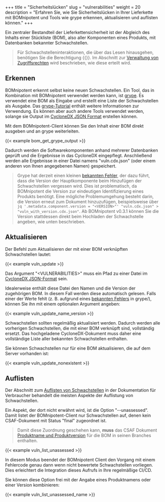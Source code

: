 +++
title = "Sicherheitslücken"
slug = "vulnerabilities"
weight = 20
description = "Erfahren Sie, wie Sie Sicherheitslücken in Ihrer Lieferkette mit BOMnipotent und Tools wie grype erkennen, aktualisieren und auflisten können."
+++

Ein zentraler Bestandteil der Lieferkettensicherheit ist der Abgleich des Inhalts einer Stückliste (BOM), also aller Komponenten eines Produkts, mit Datenbanken bekannter Schwachstellen.

> Für Schwachstelleninteraktionen, die über das Lesen hinausgehen, benötigen Sie die Berechtigung {{<vuln-management-de>}}. Im Abschnitt zur [Verwaltung von Zugriffsrechten](/de/client/manager/access-management/) wird beschrieben, wie diese erteilt wird.

## Erkennen

BOMnipotent erkennt selbst keine neuen Schwachstellen. Ein Tool, das in Kombination mit BOMnipotent verwendet werden kann, ist [grype](https://github.com/anchore/grype/). Es verwendet eine BOM als Eingabe und erstellt eine Liste der Schwachstellen als Ausgabe. Das [grype-Tutorial](/de/integration/grype/) enthält weitere Informationen zur Verwendung. Es können aber auch andere Tools verwendet werden, solange sie Output im [CycloneDX JSON Format](https://cyclonedx.org/) erstellen können.

Mit dem BOMnipotent-Client können Sie den Inhalt einer BOM direkt ausgeben und an grype weiterleiten.

{{< example bom_get_grype_output >}}

Dadurch werden die Softwarekomponenten anhand mehrerer Datenbanken geprüft und die Ergebnisse in das CycloneDX eingepflegt. Anschließend werden alle Ergebnisse in einer Datei namens "vuln.cdx.json" (oder einem anderen von Ihnen angegebenen Namen) gespeichert.

> Grype hat derzeit einen kleinen [bekannten Fehler](https://github.com/anchore/grype/issues/2418), der dazu führt, dass die Version der Hauptkomponente beim Hinzufügen der Schwachstellen vergessen wird. Dies ist problematisch, da BOMnipotent die Version zur eindeutigen Identifizierung eines Produkts benötigt. Eine mögliche Problemumgehung besteht darin, die Version erneut zum Dokument hinzuzufügen, beispielsweise über `jq '.metadata.component.version = "<VERSION>"' "vuln.cdx.json" > "vuln_with_version.cdx.json"`. Ab BOMnipotent v0.3.1 können Sie die Version stattdessen direkt beim Hochladen der Schwachstelle angeben, wie unten beschrieben.

## Aktualisieren

Der Befehl zum Aktualisieren der mit einer BOM verknüpften Schwachstellen lautet:

{{< example vuln_update >}}

Das Argument "\<VULNERABILITIES\>" muss ein Pfad zu einer Datei im [CycloneDX JSON-Format](https://cyclonedx.org/) sein.

Idealerweise enthält diese Datei den Namen und die Version der zugehörigen BOM. In diesem Fall werden diese automatisch gelesen. Falls einer der Werte fehlt (z. B. aufgrund eines [bekannten Fehlers](https://github.com/anchore/grype/issues/2418) in grype/), können Sie ihn mit einem optionalen Argument angeben:

{{< example vuln_update_name_version >}}

Schwachstellen sollten regelmäßig aktualisiert werden. Dadurch werden alle vorherigen Schwachstellen, die mit einer BOM verknüpft sind, vollständig ersetzt. Das hochgeladene CycloneDX-Dokument muss daher eine vollständige Liste aller bekannten Schwachstellen enthalten.

Sie können Schwachstellen nur für eine BOM aktualisieren, die auf dem Server vorhanden ist:

{{< example vuln_update_nonexistent >}}

## Auflisten

Der Abschnitt zum [Auflisten von Schwachstellen](/de/client/consumer/vulnerabilities/) in der Dokumentation für Verbraucher behandelt die meisten Aspekte der Auflistung von Schwachstellen.

Ein Aspekt, der dort nicht erwähnt wird, ist die Option "--unassessed". Damit listet der BOMnipotent-Client nur Schwachstellen auf, denen kein CSAF-Dokument mit Status "final" zugeordnet ist.

> Damit diese Zuordnung geschehen kann, **muss** das CSAF Dokument [Produktname und Produktversion](/de/integration/secvisogram/#zuordnung-zu-boms) für die BOM in seinen Branches enthalten.

{{< example vuln_list_unassessed >}}

In diesem Modus beendet der BOMnipotent Client den Vorgang mit einem Fehlercode genau dann wenn nicht bewertete Schwachstellen vorliegen. Dies erleichtert die Integration dieses Aufrufs in Ihre regelmäßige CI/CD.

Sie können diese Option frei mit der Angabe eines Produktnamens oder einer Version kombinieren:

{{< example vuln_list_unassessed_name >}}

